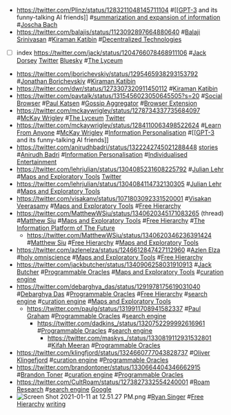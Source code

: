 - https://twitter.com/Plinz/status/1283211048145711104 #[[[GPT-3](<[[GPT-3.md>) and its funny-talking AI friends]] #[summarization and expansion of information](<summarization and expansion of information.md>) #[Joscha Bach](<Joscha Bach.md>)
- https://twitter.com/balajis/status/1123092897664880640 #[Balaji Srinivasan](<Balaji Srinivasan.md>) #[Kiraman Katibin](<Kiraman Katibin.md>) #[Decentralized Technologies](<Decentralized Technologies.md>)
- [ ] index https://twitter.com/jack/status/1204766078468911106 #[Jack Dorsey](<Jack Dorsey.md>) [Twitter](<Twitter.md>) [Bluesky](<Bluesky.md>) #[The Lyceum](<The Lyceum.md>)
- https://twitter.com/jborichevskiy/status/1295465938293153792 #[Jonathan Borichevskiy](<Jonathan Borichevskiy.md>) #[Kiraman Katibin](<Kiraman Katibin.md>)
- https://twitter.com/dwr/status/1273307320911450112 #[Kiraman Katibin](<Kiraman Katibin.md>)
- https://twitter.com/pavtalk/status/1315456023050645505?s=20 #[Social Browser](<Social Browser.md>) #[Paul Katsen](<Paul Katsen.md>) #[Gossip Aggregator](<Gossip Aggregator.md>) #[Browser Extension](<Browser Extension.md>)
- https://twitter.com/mckaywrigley/status/1278734337735684097 #[McKay Wrigley](<McKay Wrigley.md>) #[The Lyceum](<The Lyceum.md>) [Twitter](<Twitter.md>)
- https://twitter.com/mckaywrigley/status/1284110063498522624 #[Learn From Anyone](<Learn From Anyone.md>) #[McKay Wrigley](<McKay Wrigley.md>) #[Information Personalisation](<Information Personalisation.md>) #[[[GPT-3](<[[GPT-3.md>) and its funny-talking AI friends]]
- https://twitter.com/anirudhbadri/status/1322242745021288448 [stories](<stories.md>) #[Anirudh Badri](<Anirudh Badri.md>) #[Information Personalisation](<Information Personalisation.md>) #[Individualised Entertainment](<Individualised Entertainment.md>)
- https://twitter.com/lehrjulian/status/1304085231608225792 #[Julian Lehr](<Julian Lehr.md>) #[Maps and Exploratory Tools](<Maps and Exploratory Tools.md>) [Twitter](<Twitter.md>)
- https://twitter.com/lehrjulian/status/1304084114732130305 #[Julian Lehr](<Julian Lehr.md>) #[Maps and Exploratory Tools](<Maps and Exploratory Tools.md>)
- https://twitter.com/visakanv/status/1071803092331520001 #[Visakan Veerasamy](<Visakan Veerasamy.md>) #[Maps and Exploratory Tools](<Maps and Exploratory Tools.md>) #[Free Hierarchy](<Free Hierarchy.md>)
- https://twitter.com/MatthewWSiu/status/1340620345171083265 (thread) #[Matthew Siu](<Matthew Siu.md>) #[Maps and Exploratory Tools](<Maps and Exploratory Tools.md>) #[Free Hierarchy](<Free Hierarchy.md>) #[The Information Platform of The Future](<The Information Platform of The Future.md>)
    - https://twitter.com/MatthewWSiu/status/1340620346236391424 #[Matthew Siu](<Matthew Siu.md>) #[Free Hierarchy](<Free Hierarchy.md>) #[Maps and Exploratory Tools](<Maps and Exploratory Tools.md>)
- https://twitter.com/azlenelza/status/1246612847427112960 #[Azlen Elza](<Azlen Elza.md>) #[holy omniscience](<holy omniscience.md>) #[Maps and Exploratory Tools](<Maps and Exploratory Tools.md>) #[Free Hierarchy](<Free Hierarchy.md>)
- https://twitter.com/jackbutcher/status/1340906258031910913 #[Jack Butcher](<Jack Butcher.md>) #[Programmable Oracles](<Programmable Oracles.md>) #[Maps and Exploratory Tools](<Maps and Exploratory Tools.md>) #[curation engine](<curation engine.md>)
- https://twitter.com/debarghya_das/status/1291978175619031040 #[Debarghya Das](<Debarghya Das.md>) #[Programmable Oracles](<Programmable Oracles.md>) #[Free Hierarchy](<Free Hierarchy.md>) #[search engine](<search engine.md>) #[curation engine](<curation engine.md>) #[Maps and Exploratory Tools](<Maps and Exploratory Tools.md>)
    - https://twitter.com/paulg/status/1319911708941582337 #[Paul Graham](<Paul Graham.md>) #[Programmable Oracles](<Programmable Oracles.md>) #[search engine](<search engine.md>)
        - https://twitter.com/dadkins_/status/1320752299992616961 #[Programmable Oracles](<Programmable Oracles.md>) #[search engine](<search engine.md>)
            - https://twitter.com/maskys_/status/1330819112931532801 #[Kifah Meeran](<Kifah Meeran.md>) #[Programmable Oracles](<Programmable Oracles.md>)
- https://twitter.com/klingfjord/status/1324660777043828737 #[Oliver Klingefjord](<Oliver Klingefjord.md>) #[curation engine](<curation engine.md>) #[Programmable Oracles](<Programmable Oracles.md>)
- https://twitter.com/brandontoner/status/1330664404346662915 #[Brandon Toner](<Brandon Toner.md>) #[curation engine](<curation engine.md>) #[Programmable Oracles](<Programmable Oracles.md>)
- https://twitter.com/CultRoam/status/1273827332554240001 #[Roam Research](<Roam Research.md>) #[search engine](<search engine.md>) [Google](<Google.md>)
- ![Screen Shot 2021-01-11 at 12.51.27 PM.png](https://d19gji6e5gn3r8.cloudfront.net/ee075433-610e-4ee2-adb9-7060211707e0/Screen%20Shot%202021-01-11%20at%2012.51.27%20PM.png?Expires=1611499836&Signature=LF4QMjVB90xyNGqIK00y53q1Zxyd7eI6ve8WT0zcK7Wmow-Cjwd4VEzGpH5cPov4wfUV02u0sC5ZuGd13NHq98qDo679we6oY1tTIHu-~-s6GUK2U8ODwBtwXNtUQUrJAhFeLbOdUag369nfMhIFC7lJZyMe6jDLq9ZG2JAS88yzMzhhU6FtepfIGYIg0z4q9p~WPnwWUDW5NmomAHiRMRN6VStUpWrQoUuQaeaZ1FdruJWU5ZflOdmsWuObms9ZkKMU9K-wgyJEopP~s4iVRnfkusjbmJXcUJrYAeCd0n5xmPX1MM0byic~vPzTl5D~5g~6bSzJGbeylBLo~d5kpA__&Key-Pair-Id=APKAJWJJOF7ZM5FW5N4Q) #[Ryan Singer](<Ryan Singer.md>) #[Free Hierarchy](<Free Hierarchy.md>) [writing](<writing.md>)
